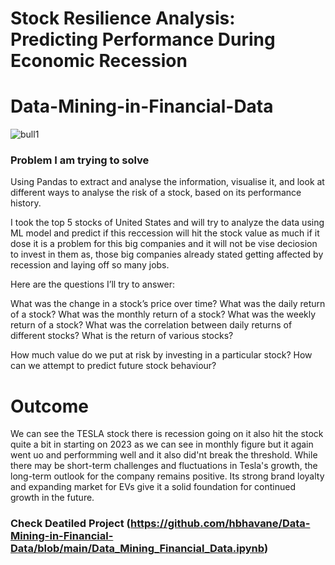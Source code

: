 # Stock Resilience Analysis: Predicting Performance During Economic Recession
# Data-Mining-in-Financial-Data


![bull1](https://github.com/hbhavane/Data-Mining-in-Financial-Data/assets/78750775/806d4bb6-432a-472a-9731-0a2a9b54b65c)



### Problem I am trying to solve

Using Pandas to extract and analyse the information, visualise it, and look at different ways to analyse the risk of a stock, based on its performance history.

I took the top 5 stocks of United States and will try to analyze the data using ML model and predict if this reccession will hit the stock value as much if it dose it is a problem for this big companies and it will not be vise deciosion to invest in them as, those big companies already stated getting affected by recession and laying off so many jobs.

Here are the questions I’ll try to answer:

What was the change in a stock’s price over time?
What was the daily return of a stock?
What was the monthly return of a stock?
What was the weekly return of a stock?
What was the correlation between daily returns of different stocks?
What is the return of various stocks?

How much value do we put at risk by investing in a particular stock?
How can we attempt to predict future stock behaviour?

# Outcome

We can see the TESLA stock there is recession going on it also hit the stock quite a bit in starting on 2023 as we can see in monthly figure but it again went uo and performming well and it also did'nt break the threshold. 
While there may be short-term challenges and fluctuations in Tesla's growth, the long-term outlook for the company remains positive. Its strong brand loyalty and expanding market for EVs give it a solid foundation for continued growth in the future.


### Check Deatiled Project (https://github.com/hbhavane/Data-Mining-in-Financial-Data/blob/main/Data_Mining_Financial_Data.ipynb)
